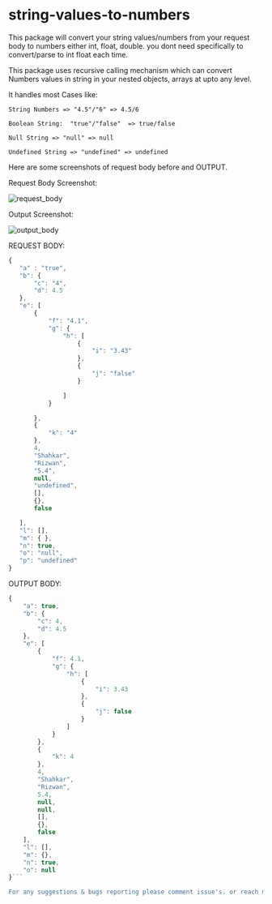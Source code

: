 # string-values-to-numbers

This package will convert your string values/numbers from your request body to numbers either int, float, double. you dont need specifically to convert/parse to int float each time.

This package uses recursive calling mechanism which can convert Numbers values in string in your nested objects, arrays at upto any level.

It handles most Cases like:

```
String Numbers => "4.5"/"6" => 4.5/6

Boolean String:  "true"/"false"  => true/false

Null String => "null" => null

Undefined String => "undefined" => undefined
```

Here are some screenshots of request body before and OUTPUT.

Request Body Screenshot:

![request_body](https://i.imgur.com/CvNcKwf.png)

Output Screenshot:

![output_body](https://i.imgur.com/mi7En5S.png)

REQUEST BODY:

```javascript
{
   "a" : "true",
   "b": {
       "c": "4",
       "d": 4.5
   },
   "e": [
       {
           "f": "4.1",
           "g": {
               "h": [
                   {
                       "i": "3.43"
                   },
                   {
                       "j": "false"
                   }

               ]
           }

       },
       {
           "k": "4"
       },
       4,
       "Shahkar",
       "Rizwan",
       "5.4",
       null,
       "undefined",
       [],
       {},
       false

   ],
   "l": [],
   "m": { },
   "n": true,
   "o": "null",
   "p": "undefined"
}
```

OUTPUT BODY:

````javascript
{
    "a": true,
    "b": {
        "c": 4,
        "d": 4.5
    },
    "e": [
        {
            "f": 4.1,
            "g": {
                "h": [
                    {
                        "i": 3.43
                    },
                    {
                        "j": false
                    }
                ]
            }
        },
        {
            "k": 4
        },
        4,
        "Shahkar",
        "Rizwan",
        5.4,
        null,
        null,
        [],
        {},
        false
    ],
    "l": [],
    "m": {},
    "n": true,
    "o": null
}```

For any suggestions & bugs reporting please comment issue's. or reach me at shahkarkhan02@gmail.com
````
